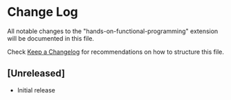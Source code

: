 # Change Log

All notable changes to the "hands-on-functional-programming" extension will be documented in this file.

Check [Keep a Changelog](http://keepachangelog.com/) for recommendations on how to structure this file.

## [Unreleased]

- Initial release